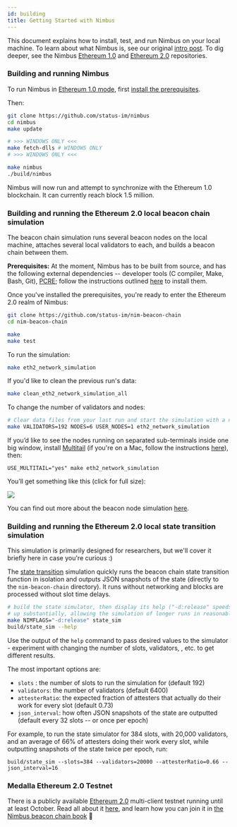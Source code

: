 ```yaml
---
id: building
title: Getting Started with Nimbus
---
```


This document explains how to install, test, and run Nimbus on your local machine. To learn about what Nimbus is, see our original [intro post](https://our.status.im/nimbus-for-newbies/). To dig deeper, see the Nimbus [Ethereum 1.0](https://github.com/status-im/nimbus) and [Ethereum 2.0](https://github.com/status-im/nim-beacon-chain) repositories.

### Building and running Nimbus

To run Nimbus in [Ethereum 1.0 mode](https://github.com/status-im/nimbus), first [install the prerequisites](https://github.com/status-im/nimbus#prerequisites).

Then:

```bash
git clone https://github.com/status-im/nimbus
cd nimbus
make update

# >>> WINDOWS ONLY <<<
make fetch-dlls # WINDOWS ONLY
# >>> WINDOWS ONLY <<<

make nimbus
./build/nimbus
```

Nimbus will now run and attempt to synchronize with the Ethereum 1.0 blockchain. It can currently reach block 1.5 million.

### Building and running the Ethereum 2.0 local beacon chain simulation

The beacon chain simulation runs several beacon nodes on the local machine, attaches several local validators to each, and builds a beacon chain between them. 

**Prerequisites:** At the moment, Nimbus has to be built from source, and has the following external dependencies -- developer tools (C compiler, Make, Bash, Git), [PCRE](https://www.pcre.org/); follow the instructions outlined [here](https://github.com/status-im/nim-beacon-chain#prerequisites-for-everyone) to install them.

Once you've installed the prerequisites, you're ready to enter the Ethereum 2.0 realm of Nimbus:

```bash
git clone https://github.com/status-im/nim-beacon-chain
cd nim-beacon-chain

make
make test
```

To run the simulation:

```bash
make eth2_network_simulation
```

If you'd like to clean the previous run's data:

```bash
make clean_eth2_network_simulation_all
```

To change the number of validators and nodes:

```bash
# Clear data files from your last run and start the simulation with a new genesis block:
make VALIDATORS=192 NODES=6 USER_NODES=1 eth2_network_simulation
```

If you’d like to see the nodes running on separated sub-terminals inside one big window, install [Multitail](https://www.vanheusden.com/multitail/index.php) (if you're on a Mac, follow the instructions [here](https://brewinstall.org/Install-multitail-on-Mac-with-Brew/)), then:


```
USE_MULTITAIL="yes" make eth2_network_simulation
```

You’ll get something like this (click for full size):

[![](https://i.imgur.com/Pc99VDO.png)](https://i.imgur.com/Pc99VDO.png)


You can find out more about the beacon node simulation [here](https://our.status.im/nimbus-development-update-03/#beaconsimulation).

### Building and running the Ethereum 2.0 local state transition simulation

This simulation is primarily designed for researchers, but we'll cover it briefly here in case you're curious :)

The [state transition](https://github.com/ethereum/annotated-spec/blob/master/phase0/beacon-chain.md#beacon-chain-state-transition-function) simulation quickly runs the beacon chain state transition function in isolation and outputs JSON snapshots of the state (directly to the `nim-beacon-chain` directory). It runs without networking and blocks are processed without slot time delays.

```bash
# build the state simulator, then display its help ("-d:release" speeds it
# up substantially, allowing the simulation of longer runs in reasonable time)
make NIMFLAGS="-d:release" state_sim
build/state_sim --help
```

Use the output of the `help` command to pass desired values to the simulator - experiment with changing the number of slots, validators, , etc. to get different results.

The most important options are:

- `slots` : the number of slots to run the simulation for (default 192)
- `validators`: the number of validators (default 6400)
- `attesterRatio`: the expected fraction of attesters that actually do their work for every slot (default 0.73)
- `json_interval`: how often JSON snapshots of the state are outputted (default every 32 slots -- or once per epoch)

For example, to run the state simulator for 384 slots, with 20,000 validators, and an average of 66% of attesters doing their work every slot, while outputting snapshots of the state twice per epoch, run:

```
build/state_sim --slots=384 --validators=20000 --attesterRatio=0.66 --json_interval=16
```


### Medalla Ethereum 2.0 Testnet

There is a publicly available [Ethereum 2.0](https://our.status.im/tag/two-point-oh) multi-client testnet running until at least October. Read all about it [here](https://blog.ethereum.org/2020/08/03/eth2-quick-update-no-14/), and learn how you can join it in [the Nimbus beacon chain book](https://status-im.github.io/nimbus-eth2/medalla.html) 💛
